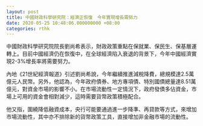 ```yaml
---
layout: post
title: 中國財政科學研究院：經濟正恢復　今年實現增長需努力
date: 2020-05-25 10:48:06.000000000 +08:00
categories: rthk
---
```


中國財政科學研究院院長劉尚希表示，財政政策重點在保就業、保民生、保基層運轉上。目前中國經濟仍在恢復中，在全球經濟陷入衰退的背景下，今年中國經濟實現2-3%增長率將需要努力。

內地《21世紀經濟報道》引述劉尚希說，今年繼續推進減稅降費，總規模達2.5萬億元人民幣。另外，他認為，今年政府債券、地方專項債、特別國債總量達8.51萬億元，對資金市場的影響不小。在市場流動性一定情況下，政府發債多佔資金，市場上可用的資金會相對減少，這時需要貨幣政策積極配合。

他又指，圍繞降低融資成本，央行可能要通過進一步降準、再貸款等方式，來增加市場流動性，其中亦不排除新的貨幣政策工具，直接增加非金融市場的流動性。
